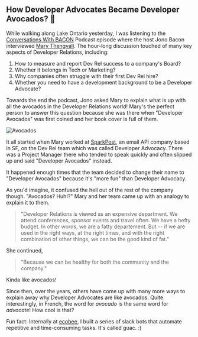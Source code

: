 ## How Developer Advocates Became Developer Avocados? 🥑

While walking along Lake Ontario yesterday, I was listening to the [Conversations With BACON](https://open.spotify.com/show/3ctdqzv045voVNMstm2qMz) Podcast episode where the host Jono Bacon interviewed [Mary Thengvall](https://www.listennotes.com/podcasts/conversations-with/mary-thengvall-on-developer-R2PniqNhYeV/). The hour-long discussion touched of many key aspects of Developer Relations, including:

1. How to measure and report Dev Rel success to a company's Board?
2. Whether it belongs in Tech or Marketing?
3. Why companies often struggle with their first Dev Rel hire?
4. Whether you need to have a development background to be a Developer Advocate?

Towards the end the podcast, Jono asked Mary to explain what is up with all the avocados in the Developer Relations world! Mary's the perfect person to answer this question because she was there when "Developer Avocados" was first coined and her book cover is full of them.

![Avocados](https://imgur.com/CF9IzYo.png)

It all started when Mary worked at [SparkPost](https://developers.sparkpost.com/api/), an email API company based in SF, on the Dev Rel team which was called Developer Advocacy. There was a Project Manager there who tended to speak quickly and often slipped up and said "Developer Avocados" instead.

It happened enough times that the team decided to change their name to "Developer Avocados" because it's "more fun" than Developer Advocacy.

As you'd imagine, it confused the hell out of the rest of the company though. "Avocados? Huh!?" Mary and her team came up with an analogy to explain it to them.

> "Developer Relations is viewed as an expensive department. We attend conferences, sponsor events and travel often. We have a hefty budget. In other words, we are a fatty departement. But -- if we are used in the right ways, at the right times, and with the right combination of other things, we can be the good kind of fat."

She continued, 

> "Because we can be healthy for both the community and the company."

Kinda like avocados! 

Since then, over the years, others have come up with many more ways to explain away why Developer Advocates are like avocados. Quite interestingly, in French, the word for *avocado* is the same word for *advocate*! How cool is that?

Fun fact: Internally at [ecobee](https://www.ecobee.com/), I built a series of slack bots that automate repetitive and time-consuming tasks. It's called guac. :)

